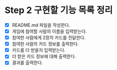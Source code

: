 # Step 2 구현할 기능 목록 정리
- [X] README.md 파일을 작성한다.
- [X] 게임에 참여할 사람의 이름을 입력받는다. 
- [X] 참여한 사람에게 2장의 카드를 전달한다.
- [X] 참여한 사람의 카드 정보를 출력한다.
- [X] 카드를 더 받을지 입력받는다.
- [X] 더 받은 카드 정보에 대해 출력한다.
- [X] 결과를 출력한다.
